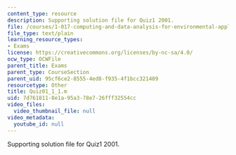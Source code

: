 ```yaml
---
content_type: resource
description: Supporting solution file for Quiz1 2001.
file: /courses/1-017-computing-and-data-analysis-for-environmental-applications-fall-2003/7d7618118e1a95a378e726fff32554cc_Quiz01_1_1.m
file_type: text/plain
learning_resource_types:
- Exams
license: https://creativecommons.org/licenses/by-nc-sa/4.0/
ocw_type: OCWFile
parent_title: Exams
parent_type: CourseSection
parent_uid: 95cf6ce2-8555-4ed8-f935-4f1bcc321409
resourcetype: Other
title: Quiz01_1_1.m
uid: 7d761811-8e1a-95a3-78e7-26fff32554cc
video_files:
  video_thumbnail_file: null
video_metadata:
  youtube_id: null
---
```

Supporting solution file for Quiz1 2001.